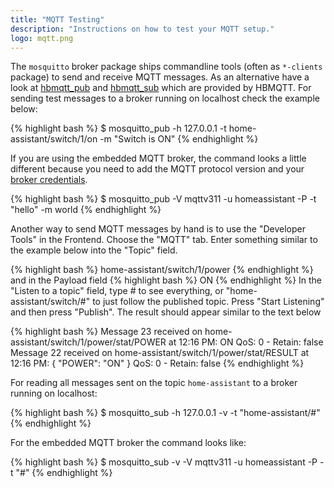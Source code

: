 ```yaml
---
title: "MQTT Testing"
description: "Instructions on how to test your MQTT setup."
logo: mqtt.png
---
```


The `mosquitto` broker package ships commandline tools (often as `*-clients` package) to send and receive MQTT messages. As an alternative have a look at [hbmqtt_pub](http://hbmqtt.readthedocs.org/en/latest/references/hbmqtt_pub.html) and [hbmqtt_sub](http://hbmqtt.readthedocs.org/en/latest/references/hbmqtt_sub.html) which are provided by HBMQTT. For sending test messages to a broker running on localhost check the example below:

{% highlight bash %}
$ mosquitto_pub -h 127.0.0.1 -t home-assistant/switch/1/on -m "Switch is ON"
{% endhighlight %}

If you are using the embedded MQTT broker, the command looks a little different because you need to add the MQTT protocol version and your [broker credentials](/docs/mqtt/broker#embedded-broker).

{% highlight bash %}
$ mosquitto_pub -V mqttv311 -u homeassistant -P <broker password> -t "hello" -m world
{% endhighlight %}

Another way to send MQTT messages by hand is to use the "Developer Tools" in the Frontend. Choose the "MQTT" tab. Enter something similar to the example below into the "Topic" field.

{% highlight bash %}
   home-assistant/switch/1/power
 {% endhighlight %}
 and in the Payload field
 {% highlight bash %}
   ON
{% endhighlight %}
In the "Listen to a topic" field, type # to see everything, or "home-assistant/switch/#" to just follow the published topic. Press "Start Listening" and then press "Publish". The result should appear similar to the text below 

{% highlight bash %}
Message 23 received on home-assistant/switch/1/power/stat/POWER at 12:16 PM:
ON
QoS: 0 - Retain: false
Message 22 received on home-assistant/switch/1/power/stat/RESULT at 12:16 PM:
{
    "POWER": "ON"
}
QoS: 0 - Retain: false
{% endhighlight %}

For reading all messages sent on the topic `home-assistant` to a broker running on localhost:

{% highlight bash %}
$ mosquitto_sub -h 127.0.0.1 -v -t "home-assistant/#"
{% endhighlight %}

For the embedded MQTT broker the command looks like:

{% highlight bash %}
$ mosquitto_sub -v -V mqttv311 -u homeassistant -P <broker password> -t "#"
{% endhighlight %}

